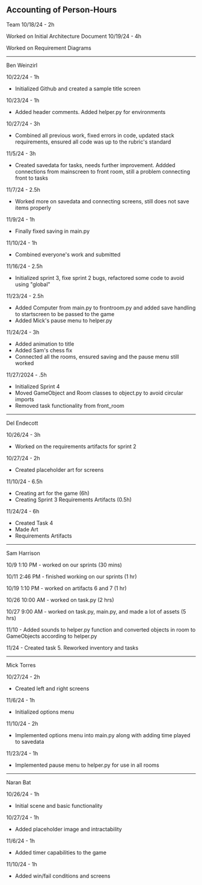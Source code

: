 Accounting of Person-Hours
---
Team 10/18/24 - 2h

Worked on Initial Architecture Document
10/19/24 - 4h

Worked on Requirement Diagrams

---
Ben Weinzirl

10/22/24 - 1h

* Initialized Github and created a sample title screen

10/23/24 - 1h

* Added header comments. Added helper.py for environments

10/27/24 - 3h

* Combined all previous work, fixed errors in code, updated stack requirements, ensured all code was up to the rubric's standard

11/5/24 - 3h

* Created savedata for tasks, needs further improvement. Addded connections from mainscreen to front room, still a problem connecting front to tasks

11/7/24 - 2.5h

* Worked more on savedata and connecting screens, still does not save items properly

11/9/24 - 1h

* Finally fixed saving in main.py

11/10/24 - 1h

* Combined everyone's work and submitted

11/16/24 - 2.5h

* Initialized sprint 3, fixe sprint 2 bugs, refactored some code to avoid using "global"

11/23/24 - 2.5h

* Added Computer from main.py to frontroom.py and added save handling to startscreen to be passed to the game
* Added Mick's pause menu to helper.py

11/24/24 - 3h

* Added animation to title
* Added Sam's chess fix
* Connected all the rooms, ensured saving and the pause menu still worked

11/27/2024 - .5h

* Initialized Sprint 4
* Moved GameObject and Room classes to object.py to avoid circular imports
* Removed task functionality from front_room

---

Del Endecott

10/26/24 - 3h

* Worked on the requirements artifacts for sprint 2

10/27/24 - 2h

* Created placeholder art for screens

11/10/24 - 6.5h

* Creating art for the game (6h)
* Creating Sprint 3 Requirements Artifacts (0.5h)

11/24/24 - 6h

* Created Task 4
* Made Art
* Requirements Artifacts

---

Sam Harrison

10/9 1:10 PM - worked on our sprints (30 mins)

10/11 2:46 PM - finished working on our sprints (1 hr)

10/19 1:10 PM - worked on artifacts 6 and 7 (1 hr)

10/26 10:00 AM - worked on task.py (2 hrs)

10/27 9:00 AM - worked on task.py, main.py, and made a lot of assets (5 hrs)

11/10 - Added sounds to helper.py function and converted objects in room to GameObjects according to helper.py

11/24 - Created task 5. Reworked inventory and tasks

---

Mick Torres

10/27/24 - 2h

* Created left and right screens

11/6/24 - 1h

* Initialized options menu

11/10/24 - 2h

* Implemented options menu into main.py along with adding time played to savedata

11/23/24 - 1h

* Implemented pause menu to helper.py for use in all rooms

---

Naran Bat

10/26/24 - 1h

* Initial scene and basic functionality

10/27/24 - 1h

* Added placeholder image and intractability

11/6/24 - 1h

* Added timer capabilities to the game

11/10/24 - 1h

* Added win/fail conditions and screens
